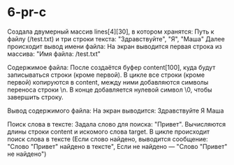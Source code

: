 # 6-pr-c
Создала  двумерный массив lines[4][30], в котором хранятся:
Путь к файлу (/test.txt) и три строки текста: "Здравствуйте", "Я", "Маша"
Далее происходит вывод имени файла: На экран выводится первая строка из массива: "Имя файла: /test.txt"

Содержимое файла:
После создаётся буфер content[100], куда будут записываться строки (кроме первой).
В цикле все строки (кроме первой) копируются в content, между ними добавляются символы переноса строки \n.
В конце добавляется нулевой символ \0, чтобы завершить строку.

Вывод содержимого файла:
На экран выводится:
Здравствуйте
Я
Маша

Поиск слова в тексте:
Задала слово для поиска: "Привет".
Вычисляются длины строки content и искомого слова target.
В цикле происходит поиск слова в тексте (Если слово найдено, выводится сообщение: "Слово "Привет" найдено в тексте", Если не найдено — "Слово "Привет" не найдено")

